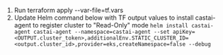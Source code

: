 1. Run terraform apply --var-file=tf.vars
2. Update Helm command below with TF output values to install castai-agent to register cluster to "Read-Only" mode
```helm install castai-agent castai-agent --namespace=castai-agent --set apiKey=<OUTPUT.cluster_token>,additionalEnv.STATIC_CLUSTER_ID=<output.cluster_id>,provider=eks,createNamespace=false --debug```
